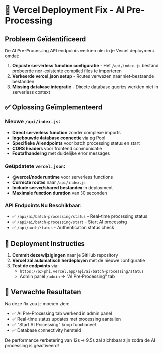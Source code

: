 # 🔧 Vercel Deployment Fix - AI Pre-Processing

## Probleem Geïdentificeerd

De AI Pre-Processing API endpoints werkten niet in je Vercel deployment omdat:

1. **Onjuiste serverless function configuratie** - Het `/api/index.js` bestand probeerde non-existente compiled files te importeren
2. **Verkeerde vercel.json setup** - Routes verwezen naar niet-bestaande bestanden
3. **Missing database integratie** - Directe database queries werkten niet in serverless context

## ✅ Oplossing Geïmplementeerd

### Nieuwe `/api/index.js`:
- **Direct serverless function** zonder complexe imports
- **Ingebouwde database connectie** via pg Pool
- **Specifieke AI endpoints** voor batch processing status en start
- **CORS headers** voor frontend communicatie
- **Foutafhandeling** met duidelijke error messages

### Geüpdatete `vercel.json`:
- **@vercel/node runtime** voor serverless functions
- **Correcte routes** naar `/api/index.js`
- **Include server/shared bestanden** in deployment
- **Maximale function duration** van 30 seconden

### API Endpoints Nu Beschikbaar:
- ✅ `/api/ai/batch-processing/status` - Real-time processing status
- ✅ `/api/ai/batch-processing/start` - Start AI processing
- ✅ `/api/auth/status` - Authentication status check

## 🚀 Deployment Instructies

1. **Commit deze wijzigingen** naar je GitHub repository
2. **Vercel zal automatisch herdeployen** met de nieuwe configuratie
3. **Test de endpoints** via:
   - `https://o2-phi.vercel.app/api/ai/batch-processing/status`
   - Admin panel `/admin` → "AI Pre-Processing" tab

## 🎯 Verwachte Resultaten

Na deze fix zou je moeten zien:
- ✅ AI Pre-Processing tab werkend in admin panel
- ✅ Real-time status updates met processing aantallen
- ✅ "Start AI Processing" knop functioneel
- ✅ Database connectivity hersteld

De performance verbetering van 12s → 9.5s zal zichtbaar zijn zodra de AI processing is geactiveerd!